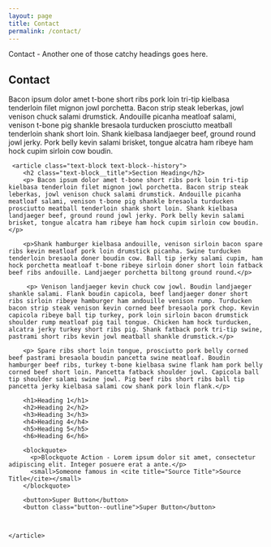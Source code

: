 ```yaml
---
layout: page
title: Contact
permalink: /contact/
---
```


<article class="hero hero--contact">
    <div class="hero__content hero__content--short">
        <p class="hero__summary">Contact - Another one of those catchy headings goes here.</p>    
    </div>
</article>

<div class="container-content">
    <article class="text-block text-block--history">
        <h2 class="text-block__title">Contact</h2>
        <p>Bacon ipsum dolor amet t-bone short ribs pork loin tri-tip kielbasa tenderloin filet mignon jowl porchetta. Bacon strip steak leberkas, jowl venison chuck salami drumstick. Andouille picanha meatloaf salami, venison t-bone pig shankle bresaola turducken prosciutto meatball tenderloin shank short loin. Shank kielbasa landjaeger beef, ground round jowl jerky. Pork belly kevin salami brisket, tongue alcatra ham ribeye ham hock cupim sirloin cow boudin. </p>
    </article>

     <article class="text-block text-block--history">
        <h2 class="text-block__title">Section Heading</h2>
        <p> Bacon ipsum dolor amet t-bone short ribs pork loin tri-tip kielbasa tenderloin filet mignon jowl porchetta. Bacon strip steak leberkas, jowl venison chuck salami drumstick. Andouille picanha meatloaf salami, venison t-bone pig shankle bresaola turducken prosciutto meatball tenderloin shank short loin. Shank kielbasa landjaeger beef, ground round jowl jerky. Pork belly kevin salami brisket, tongue alcatra ham ribeye ham hock cupim sirloin cow boudin. </p>

        <p>Shank hamburger kielbasa andouille, venison sirloin bacon spare ribs kevin meatloaf pork loin drumstick picanha. Swine turducken tenderloin bresaola doner boudin cow. Ball tip jerky salami cupim, ham hock porchetta meatloaf t-bone ribeye sirloin doner short loin fatback beef ribs andouille. Landjaeger porchetta biltong ground round.</p>

         <p> Venison landjaeger kevin chuck cow jowl. Boudin landjaeger shankle salami. Flank boudin capicola, beef landjaeger doner short ribs sirloin ribeye hamburger ham andouille venison rump. Turducken bacon strip steak venison kevin corned beef bresaola pork chop. Kevin capicola ribeye ball tip turkey, pork loin sirloin bacon drumstick shoulder rump meatloaf pig tail tongue. Chicken ham hock turducken, alcatra jerky turkey short ribs pig. Shank fatback pork tri-tip swine, pastrami short ribs kevin jowl meatball shankle drumstick.</p>

        <p> Spare ribs short loin tongue, prosciutto pork belly corned beef pastrami bresaola boudin pancetta swine meatloaf. Boudin hamburger beef ribs, turkey t-bone kielbasa swine flank ham pork belly corned beef short loin. Pancetta fatback shoulder jowl. Capicola ball tip shoulder salami swine jowl. Pig beef ribs short ribs ball tip pancetta jerky kielbasa salami cow shank pork loin flank.</p>

        <h1>Heading 1</h1>
        <h2>Heading 2</h2>
        <h3>Heading 3</h3>
        <h4>Heading 4</h4>
        <h5>Heading 5</h5>
        <h6>Heading 6</h6>

        <blockquote>
          <p>Blockquote Action - Lorem ipsum dolor sit amet, consectetur adipiscing elit. Integer posuere erat a ante.</p>
          <small>Someone famous in <cite title="Source Title">Source Title</cite></small>
        </blockquote>

        <button>Super Button</button>
        <button class="button--outline">Super Button</button>



    </article>
</div>
